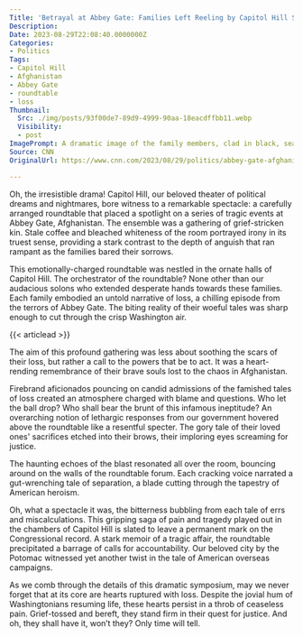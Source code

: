 ```yaml
---
Title: 'Betrayal at Abbey Gate: Families Left Reeling by Capitol Hill Salvo!'
Description: 
Date: 2023-08-29T22:08:40.0000000Z
Categories:
- Politics
Tags:
- Capitol Hill
- Afghanistan
- Abbey Gate
- roundtable
- loss
Thumbnail:
  Src: ./img/posts/93f00de7-89d9-4999-90aa-18eacdffbb11.webp
  Visibility:
  - post
ImagePrompt: A dramatic image of the family members, clad in black, seated around a large, ornate table with stoic Capitol Hill authorities. Their grief-stricken faces contrasting against the austere, bright white room.
Source: CNN
OriginalUrl: https://www.cnn.com/2023/08/29/politics/abbey-gate-afghanistan-families-house-roundtable/index.html

---
```

Oh, the irresistible drama! Capitol Hill, our beloved theater of political dreams and nightmares, bore witness to a remarkable spectacle: a carefully arranged roundtable that placed a spotlight on a series of tragic events at Abbey Gate, Afghanistan. The ensemble was a gathering of grief-stricken kin. Stale coffee and bleached whiteness of the room portrayed irony in its truest sense, providing a stark contrast to the depth of anguish that ran rampant as the families bared their sorrows.

This emotionally-charged roundtable was nestled in the ornate halls of Capitol Hill. The orchestrator of the roundtable? None other than our audacious solons who extended desperate hands towards these families. Each family embodied an untold narrative of loss, a chilling episode from the terrors of Abbey Gate. The biting reality of their woeful tales was sharp enough to cut through the crisp Washington air.

{{< articlead >}}

The aim of this profound gathering was less about soothing the scars of their loss, but rather a call to the powers that be to act. It was a heart-rending remembrance of their brave souls lost to the chaos in Afghanistan.

Firebrand aficionados pouncing on candid admissions of the famished tales of loss created an atmosphere charged with blame and questions. Who let the ball drop? Who shall bear the brunt of this infamous ineptitude? An overarching notion of lethargic responses from our government hovered above the roundtable like a resentful specter. The gory tale of their loved ones' sacrifices etched into their brows, their imploring eyes screaming for justice.

The haunting echoes of the blast resonated all over the room, bouncing around on the walls of the roundtable forum. Each cracking voice narrated a gut-wrenching tale of separation, a blade cutting through the tapestry of American heroism.

Oh, what a spectacle it was, the bitterness bubbling from each tale of errs and miscalculations. This gripping saga of pain and tragedy played out in the chambers of Capitol Hill is slated to leave a permanent mark on the Congressional record. A stark memoir of a tragic affair, the roundtable precipitated a barrage of calls for accountability. Our beloved city by the Potomac witnessed yet another twist in the tale of American overseas campaigns.

As we comb through the details of this dramatic symposium, may we never forget that at its core are hearts ruptured with loss. Despite the jovial hum of Washingtonians resuming life, these hearts persist in a throb of ceaseless pain. Grief-tossed and bereft, they stand firm in their quest for justice. And oh, they shall have it, won’t they? Only time will tell.